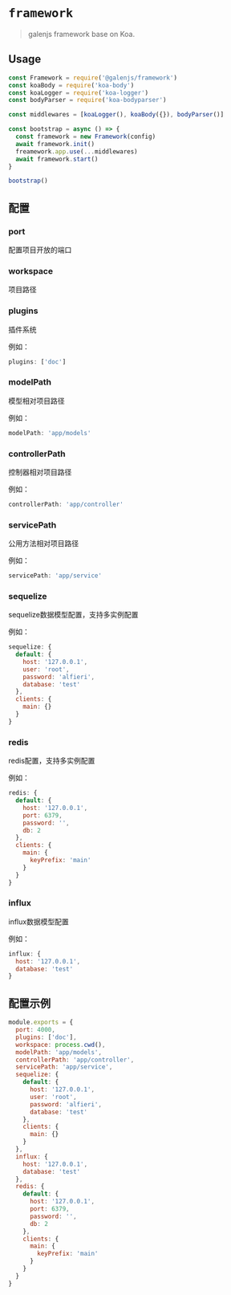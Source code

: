 # `framework`

> galenjs framework base on Koa.

## Usage

```javascript
const Framework = require('@galenjs/framework')
const koaBody = require('koa-body')
const koaLogger = require('koa-logger')
const bodyParser = require('koa-bodyparser')

const middlewares = [koaLogger(), koaBody({}), bodyParser()]

const bootstrap = async () => {
  const framework = new Framework(config)
  await framework.init()
  freamework.app.use(...middlewares)
  await framework.start()
}

bootstrap()
```

## 配置

### port

配置项目开放的端口

### workspace

项目路径

### plugins

插件系统

例如：

```javascript
plugins: ['doc']
```

### modelPath

模型相对项目路径

例如：

```javascript
modelPath: 'app/models'
```

### controllerPath

控制器相对项目路径

例如：

```javascript
controllerPath: 'app/controller'
```

### servicePath

公用方法相对项目路径

例如：

```javascript
servicePath: 'app/service'
```

### sequelize

sequelize数据模型配置，支持多实例配置

例如：

```javascript
sequelize: {
  default: {
    host: '127.0.0.1',
    user: 'root',
    password: 'alfieri',
    database: 'test'
  },
  clients: {
    main: {}
  }
}
```

### redis

redis配置，支持多实例配置

例如：

```javascript
redis: {
  default: {
    host: '127.0.0.1',
    port: 6379,
    password: '',
    db: 2
  },
  clients: {
    main: {
      keyPrefix: 'main'
    }
  }
}
```

### influx

influx数据模型配置

例如：

```javascript
influx: {
  host: '127.0.0.1',
  database: 'test'
}
```

## 配置示例

```javascript
module.exports = {
  port: 4000,
  plugins: ['doc'],
  workspace: process.cwd(),
  modelPath: 'app/models',
  controllerPath: 'app/controller',
  servicePath: 'app/service',
  sequelize: {
    default: {
      host: '127.0.0.1',
      user: 'root',
      password: 'alfieri',
      database: 'test'
    },
    clients: {
      main: {}
    }
  },
  influx: {
    host: '127.0.0.1',
    database: 'test'
  },
  redis: {
    default: {
      host: '127.0.0.1',
      port: 6379,
      password: '',
      db: 2
    },
    clients: {
      main: {
        keyPrefix: 'main'
      }
    }
  }
}
```
